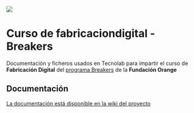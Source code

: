 ![](https://github.com/TecnoLab/Curso-fabricacion-digital-Breakers/raw/master/wiki/Breakers-1-foto.jpg)

# Curso de fabricaciondigital - Breakers
Documentación y ficheros usados en Tecnolab para impartir el curso de **Fabricación Digital** del [programa Breakers](http://www.fundacionorange.es/fablabs/breakers/) de la **Fundación Orange**

## Documentación

[La documentación está disponible en la wiki del proyecto](https://github.com/TecnoLab/Curso-fabricacion-digital-Breakers/wiki)
